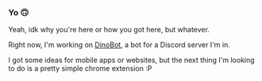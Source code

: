 ### Yo 🙃

Yeah, idk why you're here or how you got here, but whatever.

Right now, I'm working on [DinoBot](https://github.com/jimpaly/DinoBot), a bot for a Discord server I'm in. 

I got some ideas for mobile apps or websites, but the next thing I'm looking to do is a pretty simple chrome extension :P

<!--

lol just gonna leave these in case I forget about what I could add in the future

**jimpaly/jimpaly** is a ✨ _special_ ✨ repository because its `README.md` (this file) appears on your GitHub profile.

Here are some ideas to get you started:

- 🔭 I’m currently working on ...
- 🌱 I’m currently learning ...
- 👯 I’m looking to collaborate on ...
- 🤔 I’m looking for help with ...
- 💬 Ask me about ...
- 📫 How to reach me: ...
- 😄 Pronouns: ...
- ⚡ Fun fact: ...
-->
